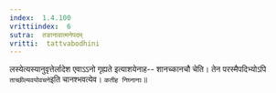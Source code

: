 ```yaml
---
index:  1.4.100
vrittiindex:  6
sutra:  तङानावात्मनेपदम्
vritti:  tattvabodhini 
---
```


लस्येत्यस्यानुवृत्तेर्लादेश एवाऽऽनो गृह्यते इत्याशयेनाह-- शानच्कानचौ चेति। तेन परस्मैपदिभ्योऽपि `ताच्छील्यवयोवचने`इति चानश्भवत्येव। `कतीह निघ्नानाः`॥

